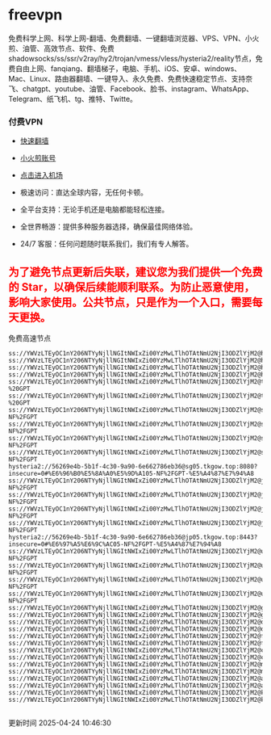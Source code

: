 # freevpn

免费科学上网、科学上网-翻墙、免费翻墙、一键翻墙浏览器、VPS、VPN、小火煎、油管、高效节点、软件、免费shadowsocks/ss/ssr/v2ray/hy2/trojan/vmess/vless/hysteria2/reality节点，免费自由上网、fanqiang、翻墙梯子，电脑、手机、iOS、安卓、windows、Mac、Linux、路由器翻墙、一键导入、永久免费、免费快速稳定节点、支持奈飞、chatgpt、youtube、油管、Facebook、脸书、instagram、WhatsApp、Telegram、纸飞机、tg、推特、Twitte。

### 付费VPN
* [快速翻墙](https://uhuio.top/) 

* [小火煎账号](https://free-clash.top/) 

* [点击进入机场](https://uhuio.top/) 

* 极速访问：直达全球内容，无任何卡顿。

* 全平台支持：无论手机还是电脑都能轻松连接。

* 全世界畅游：提供多种服务器选择，确保最佳网络体验。

* 24/7 客服：任何问题随时联系我们，我们有专人解答。

## <font color="red">为了避免节点更新后失联，建议您为我们提供一个免费的 Star，以确保后续能顺利联系。为防止恶意使用，影响大家使用。公共节点，只是作为一个入口，需要每天更换。</font>

免费高速节点

```ss://YWVzLTEyOC1nY206NTYyNjllNGItNWIxZi00YzMwLTlhOTAtNmU2NjI3ODZlYjM2@hk01.jgrtoioceaw.help:50384#%E9%A6%99%E6%B8%AF01
ss://YWVzLTEyOC1nY206NTYyNjllNGItNWIxZi00YzMwLTlhOTAtNmU2NjI3ODZlYjM2@hk02.jigreliewolf.click:17889#%E9%A6%99%E6%B8%AF02
ss://YWVzLTEyOC1nY206NTYyNjllNGItNWIxZi00YzMwLTlhOTAtNmU2NjI3ODZlYjM2@hk03.jigreliewolf.click:10838#%E9%A6%99%E6%B8%AF03
ss://YWVzLTEyOC1nY206NTYyNjllNGItNWIxZi00YzMwLTlhOTAtNmU2NjI3ODZlYjM2@hk04.jgrtoioceaw.help:29956#%E9%A6%99%E6%B8%AF04
ss://YWVzLTEyOC1nY206NTYyNjllNGItNWIxZi00YzMwLTlhOTAtNmU2NjI3ODZlYjM2@hk05.ijgelrkasd.click:41284#%E9%A6%99%E6%B8%AF05
ss://YWVzLTEyOC1nY206NTYyNjllNGItNWIxZi00YzMwLTlhOTAtNmU2NjI3ODZlYjM2@tw01.jigreliewolf.click:30995#%E5%8F%B0%E6%B9%BE01%20-%20GPT
ss://YWVzLTEyOC1nY206NTYyNjllNGItNWIxZi00YzMwLTlhOTAtNmU2NjI3ODZlYjM2@tw02.ijgelrkasd.click:22610#%E5%8F%B0%E6%B9%BE02%20-%20GPT
ss://YWVzLTEyOC1nY206NTYyNjllNGItNWIxZi00YzMwLTlhOTAtNmU2NjI3ODZlYjM2@sg01.jgrtoioceaw.help:55559#%E6%96%B0%E5%8A%A0%E5%9D%A101%20-NF%2FGPT
ss://YWVzLTEyOC1nY206NTYyNjllNGItNWIxZi00YzMwLTlhOTAtNmU2NjI3ODZlYjM2@sg02.jigreliewolf.click:40574#%E6%96%B0%E5%8A%A0%E5%9D%A102%20-NF%2FGPT
ss://YWVzLTEyOC1nY206NTYyNjllNGItNWIxZi00YzMwLTlhOTAtNmU2NjI3ODZlYjM2@sg03.ijgelrkasd.click:23716#%E6%96%B0%E5%8A%A0%E5%9D%A103%20-NF%2FGPT
ss://YWVzLTEyOC1nY206NTYyNjllNGItNWIxZi00YzMwLTlhOTAtNmU2NjI3ODZlYjM2@sg04.jgrtoioceaw.help:17971#%E6%96%B0%E5%8A%A0%E5%9D%A104%20-NF%2FGPT
hysteria2://56269e4b-5b1f-4c30-9a90-6e662786eb36@sg05.tkgow.top:8080?insecure=0#%E6%96%B0%E5%8A%A0%E5%9D%A105-NF%2FGPT-%E5%A4%87%E7%94%A8
ss://YWVzLTEyOC1nY206NTYyNjllNGItNWIxZi00YzMwLTlhOTAtNmU2NjI3ODZlYjM2@jp01.jgrtoioceaw.help:58645#%E6%97%A5%E6%9C%AC01%20-NF%2FGPT
ss://YWVzLTEyOC1nY206NTYyNjllNGItNWIxZi00YzMwLTlhOTAtNmU2NjI3ODZlYjM2@jp02.jgrtoioceaw.help:47462#%E6%97%A5%E6%9C%AC02%20-NF%2FGPT
ss://YWVzLTEyOC1nY206NTYyNjllNGItNWIxZi00YzMwLTlhOTAtNmU2NjI3ODZlYjM2@jp03.jigreliewolf.click:33414#%E6%97%A5%E6%9C%AC03%20-NF%2FGPT
ss://YWVzLTEyOC1nY206NTYyNjllNGItNWIxZi00YzMwLTlhOTAtNmU2NjI3ODZlYjM2@jp04.ijgelrkasd.click:58223#%E6%97%A5%E6%9C%AC04%20-NF%2FGPT
hysteria2://56269e4b-5b1f-4c30-9a90-6e662786eb36@jp05.tkgow.top:8443?insecure=0#%E6%97%A5%E6%9C%AC05-NF%2FGPT-%E5%A4%87%E7%94%A8
ss://YWVzLTEyOC1nY206NTYyNjllNGItNWIxZi00YzMwLTlhOTAtNmU2NjI3ODZlYjM2@us01.jgrtoioceaw.help:48129#%E7%BE%8E%E5%9B%BD01%20-NF%2FGPT
ss://YWVzLTEyOC1nY206NTYyNjllNGItNWIxZi00YzMwLTlhOTAtNmU2NjI3ODZlYjM2@us02.jgrtoioceaw.help:44907#%E7%BE%8E%E5%9B%BD02%20-NF%2FGPT
ss://YWVzLTEyOC1nY206NTYyNjllNGItNWIxZi00YzMwLTlhOTAtNmU2NjI3ODZlYjM2@us03.jigreliewolf.click:43330#%E7%BE%8E%E5%9B%BD03%20-NF%2FGPT
ss://YWVzLTEyOC1nY206NTYyNjllNGItNWIxZi00YzMwLTlhOTAtNmU2NjI3ODZlYjM2@us04.ijgelrkasd.click:44130#%E7%BE%8E%E5%9B%BD04%20-NF%2FGPT
ss://YWVzLTEyOC1nY206NTYyNjllNGItNWIxZi00YzMwLTlhOTAtNmU2NjI3ODZlYjM2@gb01.jgrtoioceaw.help:27765#%E8%8B%B1%E5%9B%BD01
ss://YWVzLTEyOC1nY206NTYyNjllNGItNWIxZi00YzMwLTlhOTAtNmU2NjI3ODZlYjM2@gb02.jigreliewolf.click:52762#%E8%8B%B1%E5%9B%BD02
ss://YWVzLTEyOC1nY206NTYyNjllNGItNWIxZi00YzMwLTlhOTAtNmU2NjI3ODZlYjM2@de01.jgrtoioceaw.help:20635#%E5%BE%B7%E5%9B%BD01
ss://YWVzLTEyOC1nY206NTYyNjllNGItNWIxZi00YzMwLTlhOTAtNmU2NjI3ODZlYjM2@de02.jigreliewolf.click:52770#%E5%BE%B7%E5%9B%BD02
ss://YWVzLTEyOC1nY206NTYyNjllNGItNWIxZi00YzMwLTlhOTAtNmU2NjI3ODZlYjM2@fr01.ijgelrkasd.click:32568#%E6%B3%95%E5%9B%BD01
ss://YWVzLTEyOC1nY206NTYyNjllNGItNWIxZi00YzMwLTlhOTAtNmU2NjI3ODZlYjM2@fr02.jigreliewolf.click:45265#%E6%B3%95%E5%9B%BD02
ss://YWVzLTEyOC1nY206NTYyNjllNGItNWIxZi00YzMwLTlhOTAtNmU2NjI3ODZlYjM2@ca01.jigreliewolf.click:30461#%E5%8A%A0%E6%8B%BF%E5%A4%A701
ss://YWVzLTEyOC1nY206NTYyNjllNGItNWIxZi00YzMwLTlhOTAtNmU2NjI3ODZlYjM2@ca02.ijgelrkasd.click:24053#%E5%8A%A0%E6%8B%BF%E5%A4%A702
ss://YWVzLTEyOC1nY206NTYyNjllNGItNWIxZi00YzMwLTlhOTAtNmU2NjI3ODZlYjM2@my01.jigreliewolf.click:52408#%E9%A9%AC%E6%9D%A5%E8%A5%BF%E4%BA%9A01
ss://YWVzLTEyOC1nY206NTYyNjllNGItNWIxZi00YzMwLTlhOTAtNmU2NjI3ODZlYjM2@my02.ijgelrkasd.click:25519#%E9%A9%AC%E6%9D%A5%E8%A5%BF%E4%BA%9A02
ss://YWVzLTEyOC1nY206NTYyNjllNGItNWIxZi00YzMwLTlhOTAtNmU2NjI3ODZlYjM2@au01.jgrtoioceaw.help:13460#%E6%BE%B3%E5%A4%A7%E5%88%A9%E4%BA%9A01
ss://YWVzLTEyOC1nY206NTYyNjllNGItNWIxZi00YzMwLTlhOTAtNmU2NjI3ODZlYjM2@au02.ijgelrkasd.click:46073#%E6%BE%B3%E5%A4%A7%E5%88%A9%E4%BA%9A02
ss://YWVzLTEyOC1nY206NTYyNjllNGItNWIxZi00YzMwLTlhOTAtNmU2NjI3ODZlYjM2@ko01.jgrtoioceaw.help:46108#%E9%9F%A9%E5%9B%BD01
ss://YWVzLTEyOC1nY206NTYyNjllNGItNWIxZi00YzMwLTlhOTAtNmU2NjI3ODZlYjM2@ko02.jigreliewolf.click:50181#%E9%9F%A9%E5%9B%BD02


```
更新时间 2025-04-24 10:46:30